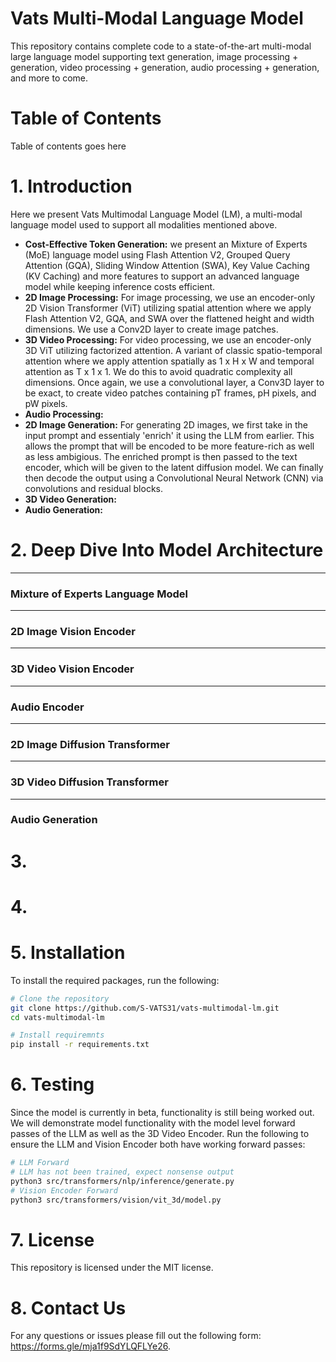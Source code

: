 # Vats Multi-Modal Language Model
This repository contains complete code to a state-of-the-art multi-modal large language model supporting text generation, image processing + generation, video processing + generation, audio processing + generation, and more to come.

# Table of Contents
Table of contents goes here

# 1. Introduction
Here we present Vats Multimodal Language Model (LM), a multi-modal language model used to support all modalities mentioned above. 
- **Cost-Effective Token Generation:** we present an Mixture of Experts (MoE) language model using Flash Attention V2, Grouped Query Attention (GQA), Sliding Window Attention (SWA), Key Value Caching (KV Caching) and more features to support an advanced language model while keeping inference costs efficient. 
- **2D Image Processing:** For image processing, we use an encoder-only 2D Vision Transformer (ViT) utilizing spatial attention where we apply Flash Attention V2, GQA, and SWA over the flattened height and width dimensions. We use a Conv2D layer to create image patches.
- **3D Video Processing:** For video processing, we use an encoder-only 3D ViT utilizing factorized attention. A variant of classic spatio-temporal attention where we apply attention spatially as 1 x H x W and temporal attention as T x 1 x 1. We do this to avoid quadratic complexity all dimensions. Once again, we use a convolutional layer, a Conv3D layer to be exact, to create video patches containing pT frames, pH pixels, and pW pixels.
- **Audio Processing:**
- **2D Image Generation:** For generating 2D images, we first take in the input prompt and essentialy 'enrich' it using the LLM from earlier. This allows the prompt that will be encoded to be more feature-rich as well as less ambigious. The enriched prompt is then passed to the text encoder, which will be given to the latent diffusion model. We can finally then decode the output using a Convolutional Neural Network (CNN) via convolutions and residual blocks.
- **3D Video Generation:**
- **Audio Generation:**

# 2. Deep Dive Into Model Architecture
---
### Mixture of Experts Language Model
---
### 2D Image Vision Encoder
---
### 3D Video Vision Encoder
---
### Audio Encoder
---
### 2D Image Diffusion Transformer
---
### 3D Video Diffusion Transformer
---
### Audio Generation

# 3.

# 4.

# 5. Installation
To install the required packages, run the following:
```bash
# Clone the repository
git clone https://github.com/S-VATS31/vats-multimodal-lm.git
cd vats-multimodal-lm

# Install requiremnts
pip install -r requirements.txt
```

# 6. Testing
Since the model is currently in beta, functionality is still being worked out. We will demonstrate model functionality with the model level forward passes of the LLM as well as the 3D Video Encoder. Run the following to ensure the LLM and Vision Encoder both have working forward passes:
```bash
# LLM Forward
# LLM has not been trained, expect nonsense output
python3 src/transformers/nlp/inference/generate.py
# Vision Encoder Forward
python3 src/transformers/vision/vit_3d/model.py
```

# 7. License
This repository is licensed under the MIT license.

# 8. Contact Us
For any questions or issues please fill out the following form: <https://forms.gle/mja1f9SdYLQFLYe26>.